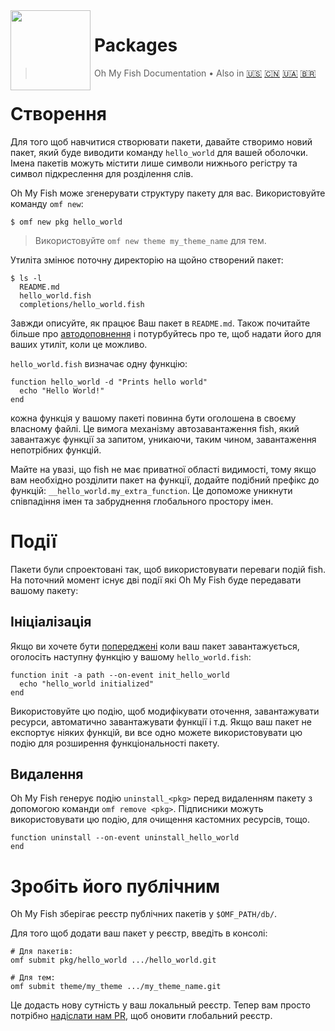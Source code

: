 <img src="https://cdn.rawgit.com/oh-my-fish/oh-my-fish/e4f1c2e0219a17e2c748b824004c8d0b38055c16/docs/logo.svg" align="left" width="128px" height="128px"/>
<img align="left" width="0" height="128px"/>

# Packages

> Oh My Fish Documentation&nbsp;&bull;&nbsp;Also in
> <a href="../en-US/Packages.md">🇺🇸</a>
> <a href="../zh-CN/Packages.md">🇨🇳</a>
> <a href="../uk-UA/Packages.md">🇺🇦</a>
> <a href="../pt-BR/Packages.md">🇧🇷</a>

# Створення

Для того щоб навчитися створювати пакети, давайте створимо новий пакет, який буде виводити команду `hello_world` для вашей оболочки. Імена пакетів можуть містити лише символи нижнього регістру та символ підкреслення для розділення слів.

Oh My Fish може згенерувати структуру пакету для вас. Використовуйте команду `omf new`:

```fish
$ omf new pkg hello_world
```

> Використовуйте `omf new theme my_theme_name` для тем.

Утиліта змінює поточну директорію на щойно створений пакет:

```
$ ls -l
  README.md
  hello_world.fish
  completions/hello_world.fish
```

Завжди описуйте, як працює Ваш пакет в `README.md`. Також почитайте більше про [автодоповнення](http://fishshell.com/docs/current/commands.html#complete) і потурбуйтесь про те, щоб надати його для ваших утиліт, коли це можливо.

`hello_world.fish` визначає одну функцію:

```fish
function hello_world -d "Prints hello world"
  echo "Hello World!"
end
```

кожна функція у вашому пакеті повинна бути оголошена в своєму власному файлі. Це вимога механізму автозавантаження fish, який завантажує функції за запитом, уникаючи, таким чином, завантаження непотрібних функцій.

Майте на увазі, що fish не має приватної області видимості, тому якщо вам необхідно розділити пакет на функції, додайте подібний префікс до функцій:
`__hello_world.my_extra_function`. Це допоможе уникнути співпадіння імен та забруднення глобального простору імен.

# Події

Пакети були спроектовані так, щоб використовувати переваги подій fish. На поточний момент існує дві події які Oh My Fish буде передавати вашому пакету:

## Ініціалізація

Якщо ви хочете бути [попереджені](http://fishshell.com/docs/current/commands.html#emit) коли ваш пакет завантажується, оголосіть наступну функцію у вашому `hello_world.fish`:

```fish
function init -a path --on-event init_hello_world
  echo "hello_world initialized"
end
```

Використовуйте цю подію, щоб модифікувати оточення, завантажувати ресурси, автоматично завантажувати функції і т.д. Якщо ваш пакет не експортує ніяких функцій, ви все одно можете використовувати цю подію для розширення функціональності пакету.

## Видалення

Oh My Fish генерує подію `uninstall_<pkg>` перед видаленням пакету з допомогою команди `omf remove <pkg>`. Підписники можуть використовувати цю подію, для очищення кастомних ресурсів, тощо.

```fish
function uninstall --on-event uninstall_hello_world
end
```


# Зробіть його публічним

Oh My Fish зберігає реєстр публічних пакетів у `$OMF_PATH/db/`.

Для того щоб додати ваш пакет у реєстр, введіть в консолі:

```fish
# Для пакетів:
omf submit pkg/hello_world .../hello_world.git

# Для тем:
omf submit theme/my_theme .../my_theme_name.git
```

Це додасть нову сутність у ваш локальный реєстр. Тепер вам просто потрібно [надіслати нам PR][omf-pulls-link], щоб оновити глобальний реєстр.


[omf-pulls-link]: https://github.com/oh-my-fish/oh-my-fish/pulls
